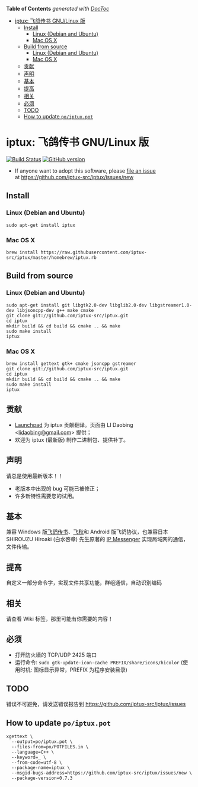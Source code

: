 <!-- START doctoc generated TOC please keep comment here to allow auto update -->
<!-- DON'T EDIT THIS SECTION, INSTEAD RE-RUN doctoc TO UPDATE -->
**Table of Contents**  *generated with [DocToc](https://github.com/thlorenz/doctoc)*

- [iptux: 飞鸽传书 GNU/Linux 版](#iptux-%E9%A3%9E%E9%B8%BD%E4%BC%A0%E4%B9%A6-gnulinux-%E7%89%88)
  - [Install](#install)
    - [Linux (Debian and Ubuntu)](#linux-debian-and-ubuntu)
    - [Mac OS X](#mac-os-x)
  - [Build from source](#build-from-source)
    - [Linux (Debian and Ubuntu)](#linux-debian-and-ubuntu-1)
    - [Mac OS X](#mac-os-x-1)
  - [贡献](#%E8%B4%A1%E7%8C%AE)
  - [声明](#%E5%A3%B0%E6%98%8E)
  - [基本](#%E5%9F%BA%E6%9C%AC)
  - [提高](#%E6%8F%90%E9%AB%98)
  - [相关](#%E7%9B%B8%E5%85%B3)
  - [必须](#%E5%BF%85%E9%A1%BB)
  - [TODO](#todo)
  - [How to update `po/iptux.pot`](#how-to-update-poiptuxpot)

<!-- END doctoc generated TOC please keep comment here to allow auto update -->

# iptux: 飞鸽传书 GNU/Linux 版

[![Build Status](https://travis-ci.org/iptux-src/iptux.png?branch=master)](https://travis-ci.org/iptux-src/iptux)
[![GitHub version](https://badge.fury.io/gh/iptux-src%2Fiptux.png)](http://badge.fury.io/gh/iptux-src%2Fiptux)

* If anyone want to adopt this software, please [file an issue](https://github.com/iptux-src/iptux/issues/new)<br>
  at https://github.com/iptux-src/iptux/issues/new


## Install

### Linux (Debian and Ubuntu)

```
sudo apt-get install iptux
```

### Mac OS X

```
brew install https://raw.githubusercontent.com/iptux-src/iptux/master/homebrew/iptux.rb
```


## Build from source

### Linux (Debian and Ubuntu)

```
sudo apt-get install git libgtk2.0-dev libglib2.0-dev libgstreamer1.0-dev libjsoncpp-dev g++ make cmake
git clone git://github.com/iptux-src/iptux.git
cd iptux
mkdir build && cd build && cmake .. && make
sudo make install
iptux
```

### Mac OS X

```
brew install gettext gtk+ cmake jsoncpp gstreamer
git clone git://github.com/iptux-src/iptux.git
cd iptux
mkdir build && cd build && cmake .. && make
sudo make install
iptux
```


## 贡献

* [Launchpad](http://translations.launchpad.net/iptux/trunk) 为 iptux 贡献翻译。页面由 LI Daobing &lt;lidaobing@gmail.com&gt; 提供；
* 欢迎为 iptux (最新版) 制作二进制包、提供补丁。

## 声明

请总是使用最新版本！！

* 老版本中出现的 bug 可能已被修正；
* 许多新特性需要您的试用。

## 基本

兼容 Windows 版[飞鸽传书](http://www.ipmsg.org.cn/)、[飞秋](http://www.feiq18.com/)和 Android 版飞鸽协议，也兼容日本 SHIROUZU Hiroaki (白水啓章) 先生原著的 [IP Messenger](http://ipmsg.org/) 实现局域网的通信，文件传输。

## 提高

自定义一部分命令字，实现文件共享功能，群组通信，自动识别编码

## 相关
请查看 Wiki 标签，那里可能有你需要的内容！

## 必须

* 打开防火墙的 TCP/UDP 2425 端口
* 运行命令: `sudo gtk-update-icon-cache PREFIX/share/icons/hicolor` (使用时机: 图标显示异常，PREFIX 为程序安装目录)


## TODO
错误不可避免，请发送错误报告到 https://github.com/iptux-src/iptux/issues

## How to update `po/iptux.pot`

```
xgettext \
  --output=po/iptux.pot \
  --files-from=po/POTFILES.in \
  --language=C++ \
  --keyword=_ \
  --from-code=utf-8 \
  --package-name=iptux \
  --msgid-bugs-address=https://github.com/iptux-src/iptux/issues/new \
  --package-version=0.7.3
```
